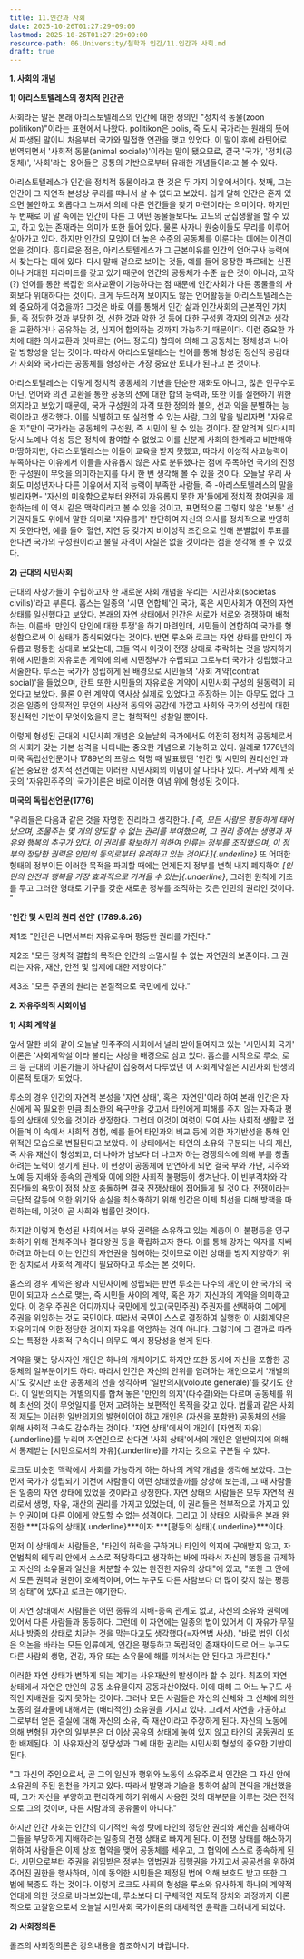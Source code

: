 ```yaml
---
title: 11.인간과 사회
date: 2025-10-26T01:27:29+09:00
lastmod: 2025-10-26T01:27:29+09:00
resource-path: 06.University/철학과 인간/11.인간과 사회.md
draft: true
---
```

**1. 사회의 개념**

**1) 아리스토텔레스의 정치적 인간관**

사회라는 말은 본래 아리스토텔레스의 인간에 대한 정의인 "정치적 동물(zoon
politikon)"이라는 표현에서 나왔다. politikon은 polis, 즉 도시 국가라는
원래의 뜻에서 파생된 말이니 처음부터 국가와 밀접한 연관을 맺고 있었다.
이 말이 후에 라틴어로 번역되면서 '사회적 동물(animal sociale)'이라는
말이 됐으므로, 결국 '국가', '정치(공동체)', '사회'라는 용어들은 공통의
기반으로부터 유래한 개념들이라고 볼 수 있다.

아리스토텔레스가 인간을 정치적 동물이라고 한 것은 두 가지 이유에서이다.
첫째, 그는 인간이 그 자연적 본성상 무리를 떠나서 살 수 없다고 보았다.
쉽게 말해 인간은 혼자 있으면 불안하고 외롭다고 느껴서 의례 다른 인간들을
찾기 마련이라는 의미이다. 하지만 두 번째로 이 말 속에는 인간이 다른 그
어떤 동물들보다도 고도의 군집생활을 할 수 있고, 하고 있는 존재라는
의미가 또한 들어 있다. 물론 사자나 원숭이들도 무리를 이루어 살아가고
있다. 하지만 인간의 모임이 더 높은 수준의 공동체를 이룬다는 데에는
이견이 없을 것이다. 흥미로운 점은, 아리스토텔레스가 그 근본이유를 인간의
언어구사 능력에서 찾는다는 데에 있다. 다시 말해 겉으로 보이는 것들, 예를
들어 웅장한 파르테논 신전이나 거대한 피라미드를 갖고 있기 때문에 인간의
공동체가 수준 높은 것이 아니라, 고작(?) 언어를 통한 복잡한 의사교환이
가능하다는 점 때문에 인간사회가 다른 동물들의 사회보다 위대하다는
것이다. 크게 두드러져 보이지도 않는 언어활동을 아리스토텔레스는 왜
중요하게 여겼을까? 그것은 바로 이를 통해서 인간 삶과 인간사회의 근본적인
가치들, 즉 정당한 것과 부당한 것, 선한 것과 악한 것 등에 대한 구성원
각자의 의견과 생각을 교환하거나 공유하는 것, 심지어 합의하는 것까지
가능하기 때문이다. 이런 중요한 가치에 대한 의사교환과 잇따르는 (어느
정도의) 합의에 의해 그 공동체는 정체성과 나아갈 방향성을 얻는 것이다.
따라서 아리스토텔레스는 언어를 통해 형성된 정신적 공감대가 사회와
국가라는 공동체를 형성하는 가장 중요한 토대가 된다고 본 것이다.

아리스토텔레스는 이렇게 정치적 공동체의 기반을 단순한 재화도 아니고,
많은 인구수도 아닌, 언어와 의견 교환을 통한 공동의 선에 대한 합의
능력과, 또한 이를 실현하기 위한 의지라고 보았기 때문에, 국가 구성원의
자격 또한 정의와 불의, 선과 악을 분별하는 능력이라고 생각했다. 이를
식별하고 또 실천할 수 있는 사람, 그의 말을 빌리자면 "자유로운 자"만이
국가라는 공동체의 구성원, 즉 시민이 될 수 있는 것이다. 잘 알려져
있다시피 당시 노예나 여성 등은 정치에 참여할 수 없었고 이를 신분제
사회의 한계라고 비판해야 마땅하지만, 아리스토텔레스는 이들이 교육을 받지
못했고, 따라서 이성적 사고능력이 부족하다는 이유에서 이들을 자유롭지
않은 자로 분류했다는 점에 주목하면 국가의 진정한 구성원이 무엇을
의미하는지를 다시 한 번 생각해 볼 수 있을 것이다. 오늘날 우리 사회도
미성년자나 다른 이유에서 지적 능력이 부족한 사람들, 즉 -아리스토텔레스의
말을 빌리자면- '자신의 미욱함으로부터 완전히 자유롭지 못한 자'들에게
정치적 참여권을 제한하는데 이 역시 같은 맥락이라고 볼 수 있을 것이고,
표면적으론 그렇지 않은 '보통' 선거권자들도 위에서 말한 의미로 '자유롭게'
판단하여 자신의 의사를 정치적으로 반영하지 못한다면, 예를 들어 혈연,
지연 등 갖가지 비이성적 조건으로 인해 분별없이 투표를 한다면 국가의
구성원이라고 불릴 자격이 사실은 없을 것이라는 점을 생각해 볼 수 있겠다.

**2) 근대의 시민사회**

근대의 사상가들이 수립하고자 한 새로운 사회 개념을 우리는
'시민사회(societas civilis)'라고 부른다. 홉스는 일종의 '시민 연합체'인
국가, 혹은 시민사회가 이전의 자연 상태를 일신했다고 보았다. 본래의 자연
상태에서 인간은 서로가 서로와 경쟁하며 배척하는, 이른바 '만인의 만인에
대한 투쟁'을 하기 마련인데, 시민들이 연합하여 국가를 형성함으로써 이
상태가 종식되었다는 것이다. 반면 루소와 로크는 자연 상태를 만인이
자유롭고 평등한 상태로 보았는데, 그들 역시 이것이 전쟁 상태로 추락하는
것을 방지하기 위해 시민들의 자유로운 계약에 의해 시민정부가 수립되고
그로부터 국가가 성립했다고 서술한다. 루소는 국가가 성립하게 된 배경으로
시민들의 '사회 계약(contrat social)'을 들었으며, 칸트 또한 시민들의
자유로운 계약이 시민사회 구성의 원동력이 되었다고 보았다. 물론 이런
계약이 역사상 실제로 있었다고 주장하는 이는 아무도 없다 그것은 일종의
암묵적인 무언의 사상적 동의와 공감에 가깝고 사회와 국가의 성립에 대한
정신적인 기반이 무엇이었을지 묻는 철학적인 성찰일 뿐이다.

이렇게 형성된 근대의 시민사회 개념은 오늘날의 국가에서도 여전히 정치적
공동체로서의 사회가 갖는 기본 성격을 나타내는 중요한 개념으로 기능하고
있다. 일례로 1776년의 미국 독립선언문이나 1789년의 프랑스 혁명 때
발표됐던 '인간 및 시민의 권리선언'과 같은 중요한 정치적 선언에는 이러한
시민사회의 이념이 잘 나타나 있다. 서구와 세계 곳곳의 '자유민주주의'
국가이론은 바로 이러한 이념 위에 형성된 것이다.

**미국의 독립선언문(1776)**

"우리들은 다음과 같은 것을 자명한 진리라고 생각한다. *[즉, 모든 사람은
평등하게 태어났으며, 조물주는 몇 개의 양도할 수 없는 권리를 부여했으며,
그 권리 중에는 생명과 자유와 행복의 추구가 있다. 이 권리를 확보하기
위하여 인류는 정부를 조직했으며, 이 정부의 정당한 권력은 인민의
동의로부터 유래하고 있는 것이다.]{.underline}* 또 어떠한 형태의 정부이든
이러한 목적을 파괴할 때에는 언제든지 정부를 변혁 내지 폐지하여 *[인민의
안전과 행복을 가장 효과적으로 가져올 수 있는]{.underline}*, 그러한
원칙에 기초를 두고 그러한 형태로 기구를 갖춘 새로운 정부를 조직하는 것은
인민의 권리인 것이다. "

**'인간 및 시민의 권리 선언' (1789.8.26)**

제1조 "인간은 나면서부터 자유로우며 평등한 권리를 가진다."

제2조 "모든 정치적 결합의 목적은 인간의 소멸시킬 수 없는 자연권의
보존이다. 그 권리는 자유, 재산, 안전 및 압제에 대한 저항이다."

제3조 "모든 주권의 원리는 본질적으로 국민에게 있다."

**2. 자유주의적 사회이념**

**1) 사회 계약설**

앞서 말한 바와 같이 오늘날 민주주의 사회에서 널리 받아들여지고 있는
'시민사회 국가' 이론은 '사회계약설'이라 불리는 사상을 배경으로 삼고
있다. 홉스를 시작으로 루소, 로크 등 근대의 이론가들이 하나같이 집중해서
다루었던 이 사회계약설은 시민사회 탄생의 이론적 토대가 되었다.

루소의 경우 인간의 자연적 본성을 '자연 상태', 혹은 '자연인'이라 하여
본래 인간은 자신에게 꼭 필요한 만큼 최소한의 욕구만을 갖고서 타인에게
피해를 주지 않는 자족과 평등의 상태에 있었을 것이라 상정한다. 그런데
이것이 여럿이 모여 사는 사회적 생활로 접어들며 이 속에서 사회적 경험,
예를 들어 타인과의 비교 등에 의한 자기반성을 통해 인위적인 모습으로
변질된다고 보았다. 이 상태에서는 타인의 소유와 구분되는 나의 재산, 즉
사유 재산이 형성되고, 더 나아가 남보다 더 나고자 하는 경쟁의식에 의해
부를 창출하려는 노력이 생기게 된다. 이 현상이 공동체에 만연하게 되면
결국 부와 가난, 지주와 노예 등 지배와 종속의 관계와 이에 의한 사회적
불평등이 생겨난다. 이 빈부격차와 각 집단들의 욕망이 점점 상호 충돌하면
결국 전쟁상태에 접어들게 될 것이다. 전쟁이라는 극단적 갈등에 의한 위기와
손실을 최소화하기 위해 인간은 이제 최선을 다해 방책을 마련하는데, 이것이
곧 사회와 법률인 것이다.

하지만 이렇게 형성된 사회에서는 부와 권력을 소유하고 있는 계층이 이
불평등을 영구화하기 위해 전체주의나 절대왕권 등을 확립하고자 한다. 이를
통해 강자는 약자를 지배하려고 하는데 이는 인간의 자연권을 침해하는
것이므로 이런 상태를 방지·지양하기 위한 장치로서 사회적 계약이
필요하다고 루소는 본 것이다.

홉스의 경우 계약은 왕과 시민사이에 성립되는 반면 루소는 다수의 개인이 한
국가의 국민이 되고자 스스로 맺는, 즉 시민들 사이의 계약, 혹은 자기
자신과의 계약을 의미하고 있다. 이 경우 주권은 어디까지나 국민에게
있고(국민주권) 주권자를 선택하여 그에게 주권을 위임하는 것도 국민이다.
따라서 국민이 스스로 결정하여 실행한 이 사회계약은 자유의지에 의한
정당한 것이지 자유를 억압하는 것이 아니다. 그렇기에 그 결과로 따라오는
특정한 사회적 구속이나 의무도 역시 정당성을 얻게 된다.

계약을 맺는 당사자인 개인은 하나의 개체이기도 하지만 또한 동시에 자신을
포함한 공동체의 일부분이기도 하다. 따라서 인간은 자신의 안위를 염려하는
개인으로서 '개별의지'도 갖지만 또한 공동체의 선을 생각하며
'일반의지(voloute generale)'를 갖기도 한다. 이 일반의지는 개별의지를
합쳐 놓은 '만인의 의지'(다수결)와는 다르며 공동체를 위해 최선의 것이
무엇일지를 먼저 고려하는 보편적인 목적을 갖고 있다. 법률과 같은 사회적
제도는 이러한 일반의지의 발현이어야 하고 개인은 (자신을 포함한) 공동체의
선을 위해 사회적 구속도 감수하는 것이다. '자연 상태'에서의 개인이
[자연적 자유]{.underline}를 누리며 자연인으로 산다면 '사회 상태'에서의
개인은 일반의지에 의해서 통제받는 [시민으로서의 자유]{.underline}를
가지는 것으로 구분될 수 있다.

로크도 비슷한 맥락에서 사회를 가능하게 하는 하나의 계약 개념을 생각해
보았다. 그는 먼저 국가가 성립되기 이전에 사람들이 어떤 상태였을까를
상상해 보는데, 그 때 사람들은 일종의 자연 상태에 있었을 것이라고
상정한다. 자연 상태의 사람들은 모두 자연적 권리로서 생명, 자유, 재산의
권리를 가지고 있었는데, 이 권리들은 천부적으로 가지고 있는 인권이며 다른
이에게 양도할 수 없는 성격이다. 그리고 이 상태의 사람들은 본래 완전한
***[자유의 상태]{.underline}***이자 ***[평등의 상태]{.underline}***이다.

먼저 이 상태에서 사람들은, "타인의 허락을 구하거나 타인의 의지에
구애받지 않고, 자연법칙의 테두리 안에서 스스로 적당하다고 생각하는 바에
따라서 자신의 행동을 규제하고 자신의 소유물과 일신을 처분할 수 있는
완전한 자유의 상태"에 있고, "또한 그 안에서 모든 권력과 권한이
호혜적이며, 어느 누구도 다른 사람보다 더 많이 갖지 않는 평등의 상태"에
있다고 로크는 얘기한다.

이 자연 상태에서 사람들은 어떤 종류의 지배-종속 관계도 없고, 자신의
소유와 권력에 있어서 다른 사람들과 동등하다. 그런데 이 자연에는 일종의
법이 있어서 이 자유가 무질서나 방종의 상태로 치닫는 것을 막는다고도
생각했다(=자연법 사상). "바로 법인 이성은 의논을 바라는 모든 인류에게,
인간은 평등하고 독립적인 존재자이므로 어느 누구도 다른 사람의 생명,
건강, 자유 또는 소유물에 해를 끼쳐서는 안 된다고 가르친다."

이러한 자연 상태가 변하게 되는 계기는 사유재산의 발생이라 할 수 있다.
최초의 자연 상태에서 자연은 만인의 공동 소유물이자 공동자산이었다. 이에
대해 그 어느 누구도 사적인 지배권을 갖지 못하는 것이다. 그러나 모든
사람들은 자신의 신체와 그 신체에 의한 노동의 결과물에 대해서는
(배타적인) 소유권을 가지고 있다. 그래서 자연을 가공하고 그로부터 얻은
결실에 대해 자신의 소유, 즉 재산이라고 주장하게 된다. 자신의 노동에 의해
변형된 자연의 일부분은 더 이상 공유의 상태에 놓여 있지 않고 타인의
공동권리 또한 배제된다. 이 사유재산의 정당성과 그에 대한 권리는 시민사회
형성의 중요한 기반이 된다.

"그 자신의 주인으로서, 곧 그의 일신과 행위와 노동의 소유주로서 인간은 그
자신 안에 소유권의 주된 원천을 가지고 있다. 따라서 발명과 기술을 통하여
삶의 편익을 개선했을 때, 그가 자신을 부양하고 편리하게 하기 위해서
사용한 것의 대부분을 이루는 것은 전적으로 그의 것이며, 다른 사람과의
공유물이 아니다."

하지만 인간 사회는 인간의 이기적인 속성 탓에 타인의 정당한 권리와 재산을
침해하여 그들을 부당하게 지배하려는 일종의 전쟁 상태로 빠지게 된다. 이
전쟁 상태를 해소하기 위하여 사람들은 이제 상호 협약을 맺어 공동체를
세우고, 그 협약에 스스로 종속하게 된다. 시민으로부터 주권을 위임받은
정부는 입법권과 집행권을 가지고서 공공선을 위하여 주어진 권한을
행사하며, 이에 동의한 시민들은 제정된 법에 의해 보호도 받고 또한 그 법에
복종도 하는 것이다. 이렇게 로크도 사회의 형성을 루소와 유사하게 하나의
계약적 연대에 의한 것으로 바라보았는데, 루소보다 더 구체적인 제도적
장치와 과정까지 이론적으로 고찰함으로써 오늘날 시민사회 국가이론의
대체적인 윤곽을 그려내게 되었다.

**2) 사회정의론**

롤즈의 사회정의론은 강의내용을 참조하시기 바랍니다.
